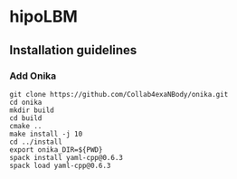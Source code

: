 # hipoLBM

## Installation guidelines

### Add Onika

```
git clone https://github.com/Collab4exaNBody/onika.git
cd onika
mkdir build
cd build
cmake ..
make install -j 10
cd ../install
export onika_DIR=${PWD}
spack install yaml-cpp@0.6.3
spack load yaml-cpp@0.6.3
```

   
